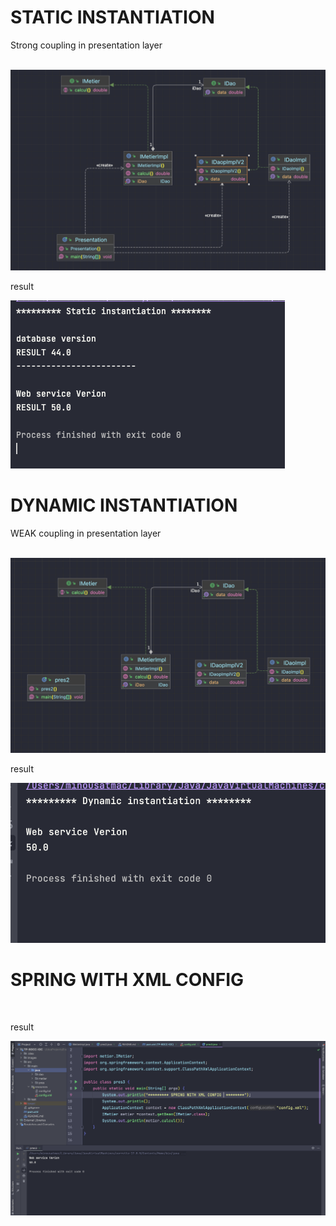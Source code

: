 <h1> STATIC INSTANTIATION </h1>

<P> Strong coupling in presentation layer </P>
<br>

<img src="images/TP-BDCC-IOC-IMG1.png">
<br>
<p> result</p>
<img src="images/TP-BDCC-IOC-IMG2.png">

<br>

<h1> DYNAMIC INSTANTIATION </h1>

<P> WEAK coupling in presentation layer </P>
<br>

<img src="images/TP-BDCC-IOC-IMG3.png">
<br>
<p> result</p>
<img src="images/TP-BDCC-IOC-IMG4.png">


<br>

<h1> SPRING WITH XML CONFIG </h1>

<br>
<p> result</p>
<img src="images/TP-BDCC-IOC-IMG5.png">